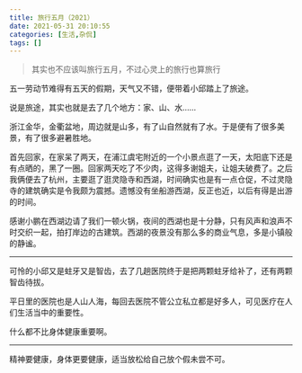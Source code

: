 ```yaml
---
title: 旅行五月（2021）
date: 2021-05-31 20:10:55
categories: [生活,杂侃]
tags: []
---
```


> 其实也不应该叫旅行五月，不过心灵上的旅行也算旅行

五一劳动节难得有五天的假期，天气又不错，便带着小邱踏上了旅途。

说是旅途，其实也就是去了几个地方：家、山、水……

浙江金华，金衢盆地，周边就是山多，有了山自然就有了水。于是便有了很多美景，有了很多避暑胜地。

首先回家，在家呆了两天，在浦江虞宅附近的一个小景点逛了一天，太阳底下还是有点晒的，黑了一圈。回家两天吃了不少肉，这得多谢姐夫，让姐夫破费了。之后我俩便去了杭州，主要逛了逛灵隐寺和西湖，时间确实也是有一点仓促，不过灵隐寺的建筑确实是令我颇为震撼。遗憾没有坐船游西湖，反正也近，以后有得是出游的时间。

感谢小鹏在西湖边请了我们一顿火锅，夜间的西湖也是十分静，只有风声和浪声不时交织一起，拍打岸边的古建筑。西湖的夜景没有那么多的商业气息，多是小镇般的静谧。

---

可怜的小邱又是蛀牙又是智齿，去了几趟医院终于是把两颗蛀牙给补了，还有两颗智齿待拔。

平日里的医院也是人山人海，每回去医院不管公立私立都是好多人，可见医疗在人们生活当中的重要性。

什么都不比身体健康重要啊。

---

精神要健康，身体更要健康，适当放松给自己放个假未尝不可。